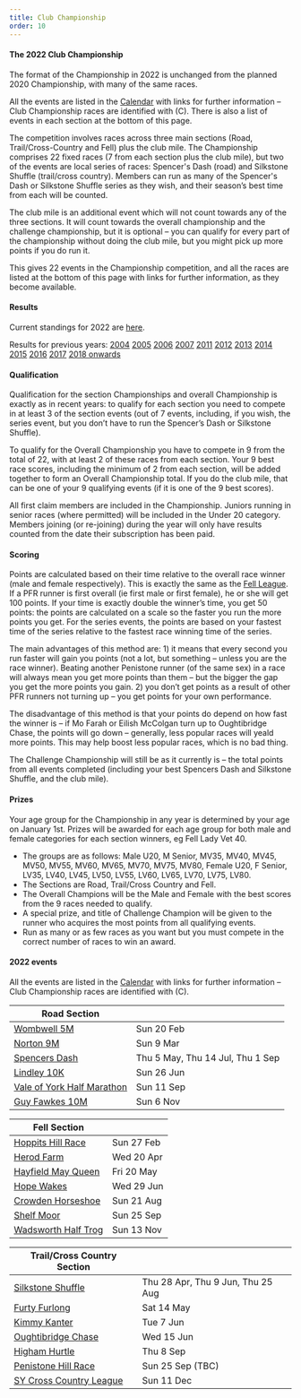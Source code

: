 ```yaml
---
title: Club Championship
order: 10
---
```

#### The 2022 Club Championship

The format of the Championship in 2022 is unchanged from the planned 2020 Championship, with many of the same races.

All the events are listed in the [Calendar](https://pfrac.chrishodgson.co.uk/calendar) with links for further information – Club Championship races are identified with (C).  There is also a list of events in each section at the bottom of this page.

The competition involves races across three main sections (Road, Trail/Cross-Country and Fell) plus the club mile. The Championship comprises 22 fixed races (7 from each section plus the club mile), but two of the events are local series of races: Spencer's Dash (road) and Silkstone Shuffle (trail/cross country). Members can run as many of the Spencer's Dash or Silkstone Shuffle series as they wish, and their season’s best time from each will be counted.

The club mile is an additional event which will not count towards any of the three sections. It will count towards the overall championship and the challenge championship, but it is optional – you can qualify for every part of the championship without doing the club mile, but you might pick up more points if you do run it.

This gives 22 events in the Championship competition, and all the races are listed at the bottom of this page with links for further information, as they become available.

#### Results

Current standings for 2022 are [here](http://results.pfrac.co.uk/http://results.pfrac.co.uk/Championship2022/Challenge.html).

Results for previous years:
[2004](https://pfrac.chrishodgson.co.uk/static/results/club-championship/championship-2004-results.xlsx)
[2005](https://pfrac.chrishodgson.co.uk/static/results/club-championship/championship-2005-results.xlsx)
[2006](https://pfrac.chrishodgson.co.uk/static/results/club-championship/championship-2006-results.xlsx)
[2007](https://pfrac.chrishodgson.co.uk/static/results/club-championship/championship-2007-results.xlsx)
[2011](https://pfrac.chrishodgson.co.uk/static/results/club-championship/championship-2011-results.pdf)
[2012](https://pfrac.chrishodgson.co.uk/static/results/club-championship/championship-2012-results.pdf)
[2013](https://pfrac.chrishodgson.co.uk/static/results/club-championship/championship-2013-results.pdf)
[2014](https://pfrac.chrishodgson.co.uk/static/results/club-championship/championship-2014-results.pdf)
[2015](https://pfrac.chrishodgson.co.uk/static/results/club-championship/championship-2015-results.pdf)
[2016](https://pfrac.chrishodgson.co.uk/static/results/club-championship/championship-2016-results.pdf)
[2017](https://pfrac.chrishodgson.co.uk/static/results/club-championship/championship-2017-results.pdf)
[2018 onwards](http://results.pfrac.co.uk)

#### Qualification

Qualification for the section Championships and overall Championship is exactly as in recent years: to qualify for each section you need to compete in at least 3 of the section events (out of 7 events, including, if you wish, the series event, but you don’t have to run the Spencer’s Dash or Silkstone Shuffle).

To qualify for the Overall Championship you have to compete in 9 from the total of 22, with at least 2 of these races from each section. Your 9 best race scores, including the minimum of 2 from each section, will be added together to form an Overall Championship total. If you do the club mile, that can be one of your 9 qualifying events (if it is one of the 9 best scores).

All first claim members are included in the Championship. Juniors running in senior races (where permitted) will be included in the Under 20 category. Members joining (or re-joining) during the year will only have results counted from the date their subscription has been paid.

#### Scoring

Points are calculated based on their time relative to the overall race winner (male and female respectively). This is exactly the same as the [Fell League](https://pfrac.chrishodgson.co.uk/competitions/fell-league). If a PFR runner is first overall (ie first male or first female), he or she will get 100 points. If your time is exactly double the winner’s time, you get 50 points: the points are calculated on a scale so the faster you run the more points you get. For the series events, the points are based on your fastest time of the series relative to the fastest race winning time of the series.

The main advantages of this method are: 1) it means that every second you run faster will gain you points (not a lot, but something – unless you are the race winner). Beating another Penistone runner (of the same sex) in a race will always mean you get more points than them – but the bigger the gap you get the more points you gain. 2) you don’t get points as a result of other PFR runners not turning up – you get points for your own performance.

The disadvantage of this method is that your points do depend on how fast the winner is – if Mo Farah or Eilish McColgan turn up to Oughtibridge Chase, the points will go down – generally, less popular races will yeald more points. This may help boost less popular races, which is no bad thing.

The Challenge Championship will still be as it currently is – the total points from all events completed (including your best Spencers Dash and Silkstone Shuffle, and the club mile).

#### Prizes

Your age group for the Championship in any year is determined by your age on January 1st. Prizes will be awarded for each age group for both male and female categories for each section winners, eg Fell Lady Vet 40.

- The groups are as follows: Male U20, M Senior, MV35, MV40, MV45, MV50, MV55, MV60, MV65, MV70, MV75, MV80, Female U20, F Senior, LV35, LV40, LV45, LV50, LV55, LV60, LV65, LV70, LV75, LV80.
- The Sections are Road, Trail/Cross Country and Fell.
- The Overall Champions will be the Male and Female with the best scores from the 9 races needed to qualify.
- A special prize, and title of Challenge Champion will be given to the runner who acquires the most points from all qualifying events.
- Run as many or as few races as you want but you must compete in the correct number of races to win an award.

#### 2022 events

All the events are listed in the [Calendar](https://pfrac.chrishodgson.co.uk/calendar) with links for further information – Club Championship races are identified with (C).

| Road Section |        |
| ---- | ------------ |
| [Wombwell 5M](https://timemyrace.co.uk/wombwell-5/) | Sun 20 Feb |
| [Norton 9M](https://bookitzone.com/phil_tordoff_1/zljFFX) | Sun 9 Mar |
| [Spencers Dash](https://www.barnsleyac.co.uk/club-events/spencers-dash/) | Thu 5 May, Thu 14 Jul, Thu 1 Sep |
| [Lindley 10K](https://www.runbritain.com/RaceDetail.aspx?eventid=79bf0fcf5971&raceid=78ba0aca5860) | Sun 26 Jun |
| [Vale of York Half Marathon](https://racebest.com/races/ttr57) | Sun 11 Sep|
| [Guy Fawkes 10M](http://niddvalleyroadrunners.co.uk/guy-fawkes-10/) | Sun 6 Nov |


| Fell Section |        |
| ---- | ------------ |
| [Hoppits Hill Race](https://entries.events360.co.uk/events/hoppits-2022) | Sun 27 Feb |
| [Herod Farm](https://races.fellrunner.org.uk/races/c375f9d5-2a50-4fd7-a3fa-06f55afb7750) | Wed 20 Apr |
| [Hayfield May Queen](https://races.fellrunner.org.uk/races/11d87884-ac86-4fdd-a422-e3a01695ae62) | Fri 20 May |
| [Hope Wakes](https://www.fellrunner.org.uk/races/0d29cb05-99b5-4414-946f-4595c945259c) | Wed 29 Jun |
| [Crowden Horseshoe](https://races.fellrunner.org.uk/races) | Sun 21 Aug |
| [Shelf Moor](https://races.fellrunner.org.uk/races/5c67265a-d4e2-4f1b-844e-3d7a2a6bc70b) | Sun 25 Sep |
| [Wadsworth Half Trog](https://www.cvfr.co.uk/races/wadsworth-half-trog/) | Sun 13 Nov |

| Trail/Cross Country Section |        |
| ---- | ------------ |
| [Silkstone Shuffle](http://www.barnsleyharriers.org.uk/index.php/silkstone-shuffle) | Thu 28 Apr, Thu 9 Jun, Thu 25 Aug |
| [Furty Furlong](https://www.kingstonerunners.co.uk/page4.html) | Sat 14 May |
| [Kimmy Kanter](http://kimberworthstriders.co.uk/joomla3/index.php/2015-08-13-15-51-30/kimmy-kanter) | Tue 7 Jun |
| [Oughtibridge Chase](https://www.oughtibridgegala.org/the-tom-holmes-gala-chase) | Wed 15 Jun |
| [Higham Hurtle](http://www.barnsleyharriers.org.uk/index.php/higham-hurtle) | Thu 8 Sep |
| [Penistone Hill Race](http://pfrac.co.uk/club-races/penistone-hill-race/) | Sun 25 Sep (TBC) |
| [SY Cross Country League](http://www.sycaa.co.uk/sycaa/cross-country) | Sun 11 Dec |